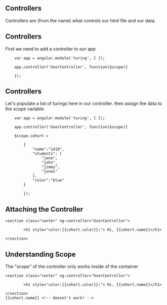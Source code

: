 ## Controllers
Controllers are (from the name) what controls our html file and our data. <!-- .element: class="fragment" -->


## Controllers
First we need to add a controller to our app
```
    var app = angular.module('turing', [ ]);

    app.controller('UserController', function($scope){

    });

```


## Controllers

Let's populate a list of turings here in our controller.
then assign the data to the scope variable
```
    var app = angular.module('turing', [ ]);

    app.controller('UserController', function($scope){

    $scope.cohort =

        {
            "name":"1410",
            "students": [
                "jane",
                "john",
                "jimmy",
                "jones"
            ],
            "color":"blue"
        }
                    
        });
```



## Attaching the Controller
```
<section class="center" ng-controller="UserController">

        <h1 style="color:{{cohort.color}};"> Hi, {{cohort.name}}</h1>

</section>
```



## Understanding Scope
The "scope" of the controller only works inside of the container

```
<section class="center" ng-controller="UserController">

        <h1 style="color:{{cohort.color}};"> Hi, {{cohort.name}}</h1>

</section>
{{cohort.name}} <!-- doesnt't work! -->
```
